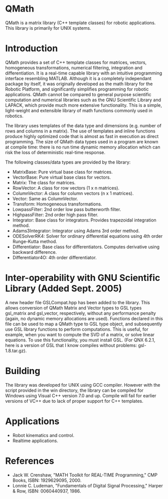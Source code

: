 QMath
=====

QMath is a matrix library (C++ template classes) for robotic applications. This library is primarily for UNIX systems.


Introduction
============

QMath provides a set of C++ template classes for matrices, vectors, homogeneous transformations, numerical filtering, integration and differentiation. It is a real-time capable library with an intuitive programming interface resembling MATLAB. Although it is a completely independant package by itself, it was originally developed as the math library for the Robotic Platform, and significantly simplifies programming for robotic applications. QMath cannot be compared to general purpose scientific computation and numerical libraries such as the GNU Scientific Library and LAPACK, which provide much more extensive functionality. This is a simple, light-weight and extensible library of math functions commonly used in robotics.

The library uses templates of the data type and dimensions (e.g. number of rows and columns in a matrix). The use of templates and inline functions produce highly optimized code that is almost as fast in execution as direct programming. The size of QMath data types used in a program are known at compile time: there is no run time dynamic memory allocation which can risk the loss of deterministic real-time response.

The following classes/data types are provided by the library:

- MatrixBase: Pure virtual base class for matrices.
- VectorBase: Pure virtual base class for vectors.
- Matrix: The class for matrices.
- RowVector: A class for row vectors (1 x n matrices).
- ColumnVector: A class for column vectors (n x 1 matrices).
- Vector: Same as ColumnVector.
- Transform: Homogeneous transformations.
- LowpassFilter: 2nd order low pass butterworth filter.
- HighpassFilter: 2nd order high pass filter.
- Integrator: Base class for integrators. Provides trapezoidal integration method.
- Adams3Integrator: Integrator using Adams 3rd order method.
- ODESolverRK4: Solver for ordinary differential equations using 4th order Runge-Kutta method.
- Differentiator: Base class for differentiators. Computes derivative using backward difference.
- Differentiator4O: 4th order differentiator.

Inter-operability with GNU Scientific Library (Added Sept. 2005)
=================================================================

A new header file GSLCompat.hpp has been added to the library. This allows conversion of QMath Matrix and Vector types to GSL types gsl_matrix and gsl_vector, respectively, without any performance penalty (again, no dynamic memory allocations are used). Functions declared in this file can be used to map a QMath type to GSL type object, and subsequently use GSL library functions to perform computations. This is useful, for example, when you want to compute the SVD of a matrix, or solve linear equations. To use this functionality, you must install GSL. (For QNX 6.2.1, here is a version of GSL that I know compiles without problems: gsl-1.8.tar.gz).

Building
=========
The library was developed for UNIX using GCC compiler. However with the script provided in the win directory, the library can be compiled for Windows using Visual C++ version 7.0 and up. Compile will fail for earlier versions of VC++ due to lack of proper support for C++ templates.

Applications
=============

- Robot kinematics and control.
- Realtime applications.

References
===========

- Jack W. Crenshaw, "MATH Toolkit for REAL-TIME Programming," CMP Books, ISBN: 1929629095, 2000.
- Lonnie C. Ludeman, "Fundamentals of Digital Signal Processing," Harper & Row, ISBN: 0060440937, 1986.



